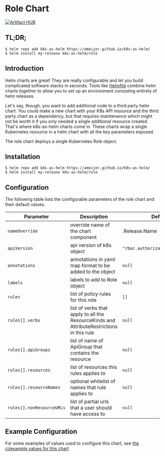 # Role Chart
[![Artifact HUB](https://img.shields.io/endpoint?url=https://artifacthub.io/badge/repository/k8s-as-helm)](https://artifacthub.io/packages/search?repo=k8s-as-helm)

## TL;DR;

```console
$ helm repo add k8s-as-helm https://ameijer.github.io/k8s-as-helm/
$ helm install my-release k8s-as-helm/role
```

## Introduction

Helm charts are great! They are really configurable and let you build complicated software stacks in seconds. Tools like [Helmfile](https://github.com/roboll/helmfile) combine helm charts together to allow you to set up an environment consisting entirely of helm releases.

Let's say, though, you want to add additional code to a third party helm chart. You could make a new chart with your K8s API resource and the third party chart as a dependency, but that requires maintenance which might not be worth it if you only needed a single additional resource created. That's where k8s-as-helm charts come in. These charts wrap a single Kubernetes resource in a helm chart with all the key parameters exposed.

The role chart deploys a single Kubernetes Role object.

## Installation

```console
$ helm repo add k8s-as-helm https://ameijer.github.io/k8s-as-helm/
$ helm install my-release k8s-as-helm/role
```

## Configuration

The following table lists the configurable parameters of the role chart and their default values.

Parameter | Description | Default
--- | --- | ---
`nameOverride` | override name of the chart component | .Release.Name
`apiVersion` | api version of k8s object | `"rbac.authorization.k8s.io/v1"`
`annotations` | annotations in yaml map format to be added to the object | `null`
`labels` | labels to add to Role object | `null`
`rules` | list of policy rules for this role | `[]`
`rules[].verbs` | list of verbs that apply to all the ResourceKinds and AttributeRestrictions in this rule | `null`
`rules[].apiGroups` | list of name of ApiGroup that contains the resource | `null`
`rules[].resources` | list of resources this rules applies to | `null`
`rules[].resourceNames` | optional whitelist of names that rule applies to | `null`
`rules[].nonResourceURLs` | list of partial urls that a user should have access to | `null`

## Example Configuration

For some examples of values used to configure this chart, see [the ci/example values for this chart](./ci/ci-values.yaml)

